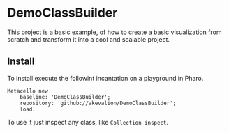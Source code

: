 # DemoClassBuilder

This project is a basic example, of how to create a basic visualization from scratch and transform it into a cool and scalable project.

## Install

To install execute the followint incantation on a playground in Pharo.

```st
Metacello new
    baseline: 'DemoClassBuilder';
    repository: 'github://akevalion/DemoClassBuilder';
    load.
```

To use it just inspect any class, like `Collection inspect`.
